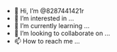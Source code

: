 - 👋 Hi, I’m @8287441421r
- 👀 I’m interested in ...
- 🌱 I’m currently learning ...
- 💞️ I’m looking to collaborate on ...
- 📫 How to reach me ...

<!---
8287441421r/8287441421r is a ✨ special ✨ repository because its `README.md` (this file) appears on your GitHub profile.
You can click the Preview link to take a look at your changes.
--->
